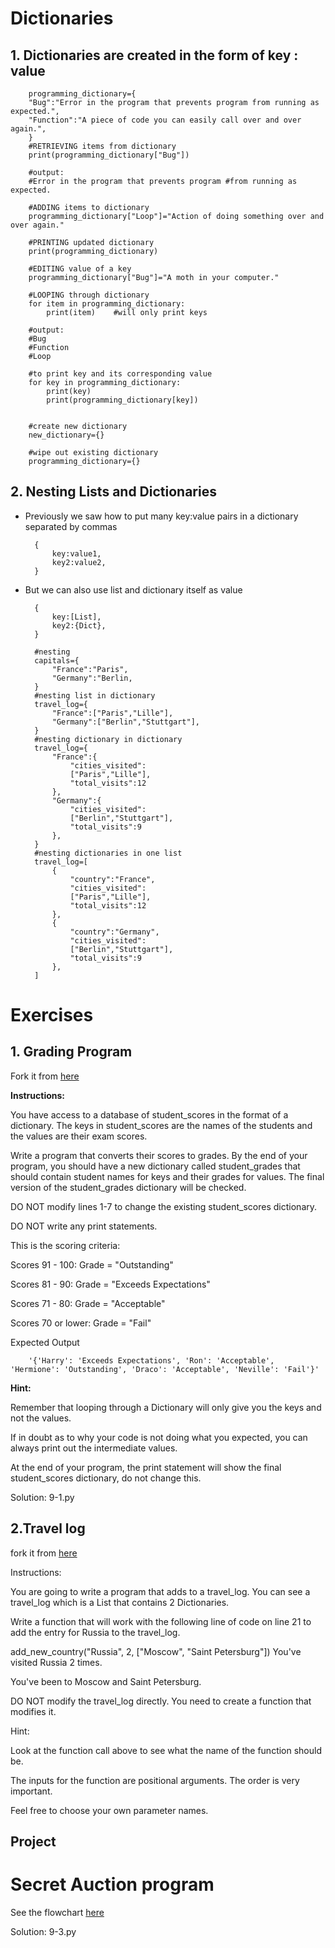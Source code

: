 # Dictionaries

## 1. Dictionaries are created in the form of key : value

        programming_dictionary={
        "Bug":"Error in the program that prevents program from running as expected.",
        "Function":"A piece of code you can easily call over and over again.",
        }
        #RETRIEVING items from dictionary
        print(programming_dictionary["Bug"])
        
        #output:
        #Error in the program that prevents program #from running as expected.

        #ADDING items to dictionary
        programming_dictionary["Loop"]="Action of doing something over and over again."

        #PRINTING updated dictionary
        print(programming_dictionary)

        #EDITING value of a key
        programming_dictionary["Bug"]="A moth in your computer."

        #LOOPING through dictionary
        for item in programming_dictionary:
            print(item)    #will only print keys

        #output:
        #Bug
        #Function
        #Loop

        #to print key and its corresponding value
        for key in programming_dictionary:
            print(key) 
            print(programming_dictionary[key])


        #create new dictionary
        new_dictionary={}

        #wipe out existing dictionary
        programming_dictionary={}

## 2. Nesting Lists and Dictionaries

* Previously we saw how to put many key:value pairs in a dictionary separated by commas

        {
            key:value1,
            key2:value2,
        }

* But we can also use list and dictionary itself as value

        {
            key:[List],
            key2:{Dict},
        }

        #nesting
        capitals={
            "France":"Paris",
            "Germany":"Berlin,
        }
        #nesting list in dictionary
        travel_log={
            "France":["Paris","Lille"],
            "Germany":["Berlin","Stuttgart"],
        }
        #nesting dictionary in dictionary
        travel_log={
            "France":{
                "cities_visited":
                ["Paris","Lille"],
                "total_visits":12
            },
            "Germany":{
                "cities_visited":
                ["Berlin","Stuttgart"],
                "total_visits":9
            },
        }
        #nesting dictionaries in one list
        travel_log=[
            {
                "country":"France",
                "cities_visited":
                ["Paris","Lille"],
                "total_visits":12
            },
            {
                "country":"Germany",
                "cities_visited":
                ["Berlin","Stuttgart"],
                "total_visits":9
            },
        ]




# Exercises

## 1. Grading Program

Fork it from [here](https://replit.com/@appbrewery/day-9-1-exercise)

**Instructions:**

You have access to a database of student_scores in the format of a dictionary. The keys in student_scores are the names of the students and the values are their exam scores.

Write a program that converts their scores to grades. By the end of your program, you should have a new dictionary called student_grades that should contain student names for keys and their grades for values. The final version of the student_grades dictionary will be checked.

DO NOT modify lines 1-7 to change the existing student_scores dictionary.

DO NOT write any print statements.

This is the scoring criteria:

Scores 91 - 100: Grade = "Outstanding"

Scores 81 - 90: Grade = "Exceeds Expectations"

Scores 71 - 80: Grade = "Acceptable"

Scores 70 or lower: Grade = "Fail"

Expected Output

        '{'Harry': 'Exceeds Expectations', 'Ron': 'Acceptable', 'Hermione': 'Outstanding', 'Draco': 'Acceptable', 'Neville': 'Fail'}'
**Hint:**

Remember that looping through a Dictionary will only give you the keys and not the values.

If in doubt as to why your code is not doing what you expected, you can always print out the intermediate values.

At the end of your program, the print statement will show the final student_scores dictionary, do not change this.

Solution: 9-1.py

## 2.Travel log

fork it from [here](https://replit.com/@appbrewery/day-9-2-exercise#README.md)

Instructions:

You are going to write a program that adds to a travel_log. You can see a travel_log which is a List that contains 2 Dictionaries.

Write a function that will work with the following line of code on line 21 to add the entry for Russia to the travel_log.

add_new_country("Russia", 2, ["Moscow", "Saint Petersburg"])
You've visited Russia 2 times.

You've been to Moscow and Saint Petersburg.

DO NOT modify the travel_log directly. You need to create a function that modifies it.

Hint:

Look at the function call above to see what the name of the function should be.

The inputs for the function are positional arguments. The order is very important.

Feel free to choose your own parameter names.

## Project

# Secret Auction program

See the flowchart [here](https://viewer.diagrams.net/?highlight=0000ff&edit=_blank&layers=1&nav=1&title=Blind%20Auction%20Flow%20Chart#R3VnbcpswEP0aPzYDCLB5tHNrZ9pMpu6kzaMMilEDiBHyLV%2FfFYirHMdp7JD4JUGrXV3Ont2V5AE6j9fXHKfhDxaQaGAZwXqALgaWZRqmAf%2BkZFNIHM8qBHNOA6VUC6b0iZSWSrqgAclaioKxSNC0LfRZkhBftGSYc7Zqqz2wqD1riudEE0x9HOnS3zQQoZK6jl13fCV0HpZTm65X9MS41FZbyUIcsFVDhC4H6JwzJoqveH1OIoleCUxhd%2FVMb7UyThKxj8Hs4R5fx%2BMlu%2F52dxPepdM7H31BxShLHC3UjtVixaaEgASAiGoyLkI2ZwmOLmvphLNFEhA5jQGtWuc7YykITRD%2BJUJslHvxQjAQhSKOVG8xp5zo2b0pUcYW3Cc7NlSSBPM5ETv0rMoDwF3CYiL4Buw4ibCgy%2FY6sCLRvNKrYYYPhfQrUDc11Ke%2Fxj9%2FadDXwEqUViEVZJrifP8riLdtIC4JF2S9G0Z928rAHimuqmi1VXNVU99TorBBemQcCSfn1Nhp7clOu092Wjo7Q0hclhEBcDKJchbn6VWcpZsPx1mvZ84OT42z9p6cdfvkrK2hPs4e84LP4e8NjokcIUkXon%2FCOk6LsKajM9a0t1DWPhZlvVOjrLsnZUd9UtbdSdkJ2FrGLaew0Y%2FG2OpI2xtjTf0E9ckp%2B1YqKtNbRmHmynOO1fYcGnU8UoSIsuo4pVrG%2F%2FtppHM8COqEjJOgojqsQB4usLwsUl9QcESOAKwUIjmU6o9kUxnlQ54NLBfHkvDJLEsrh%2FQZKmh41gmWLQcSc%2BjoweIcLVhGfcQGWVPxR5nL7%2FuG%2FGLd6LjYlI0EdpubAISqed%2Fsq83yVml3wCg00Z6VwxweIl7HnONNQyGVcZg9H872yGxxy%2B5e%2BTv6yHN26cNHsYKDxnwFdi90Mxt0Uzw6CcI1noz6eLDQ34mKwwp9KLIzz9N5%2FpfJ5kCu141gR5MZNNy5%2FFpkhMtsvgplpl%2FhnKp51p%2FJEtBN3SGLZ4usp7RdVcqX0na3oh4Oc%2F2AeE8yDSbYtGjjgSM6T%2BDbh82DJ9BEQkN9HI1VR0yDoIg6ktEnPMuHksRW%2BQfGdSYD50KOBYGWFTF3IKiRZ7dzkmFrQG87S1pHw9nrtTxWOeo1BbKVrerk9Q75arhnvnrrC9b2gmZ1HnvQcL%2Fz7GsLbbdwOvbuQttd12v1zeE7FGZTf5o6jwjm1fk68zkhiZ6I3%2FkMjZzOK%2FSWVLztSe9ot80y9TSAu6L5LaTALYQ1kEyUdQyuMlVX%2ByqT2wTEj4pKCSpx%2B4azokkii2fPHnCGL3vA9LYUQ%2FdoLrA0F9ywT18LXdTB2dBxRoephdCsf2osMkr9iy26%2FAc%3D)

Solution: 9-3.py



